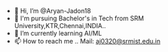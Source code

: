 - 👋 Hi, I’m @Aryan-Jadon18
- 👀 I'm pursuing Bachelor's in Tech from SRM University,KTR,Chennai,INDIA..
- 🌱 I’m currently learning AI/ML
- 📫 How to reach me ..
  Mail: aj0320@srmist.edu.in

<!---
Aryan-Jadon18/Aryan-Jadon18 is a ✨ special ✨ repository because its `README.md` (this file) appears on your GitHub profile.
You can click the Preview link to take a look at your changes.
--->
